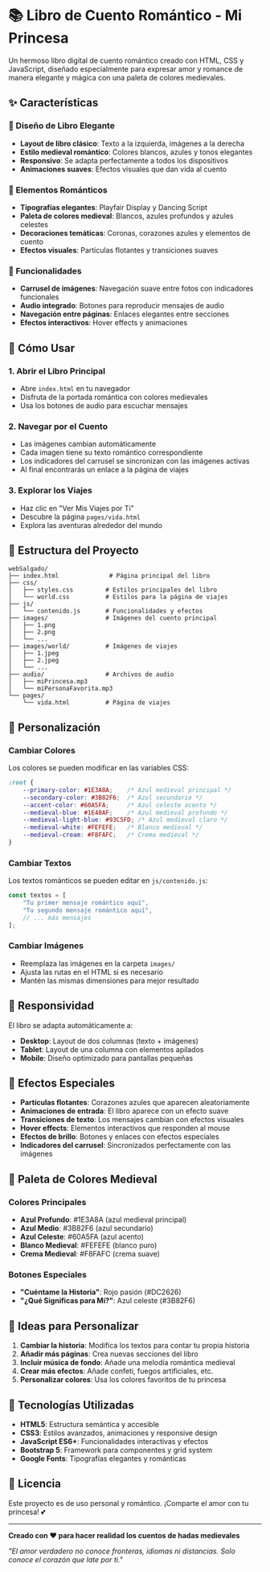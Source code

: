 # 📚 Libro de Cuento Romántico - Mi Princesa

Un hermoso libro digital de cuento romántico creado con HTML, CSS y JavaScript, diseñado especialmente para expresar amor y romance de manera elegante y mágica con una paleta de colores medievales.

## ✨ Características

### 🎨 Diseño de Libro Elegante
- **Layout de libro clásico**: Texto a la izquierda, imágenes a la derecha
- **Estilo medieval romántico**: Colores blancos, azules y tonos elegantes
- **Responsivo**: Se adapta perfectamente a todos los dispositivos
- **Animaciones suaves**: Efectos visuales que dan vida al cuento

### 🌹 Elementos Románticos
- **Tipografías elegantes**: Playfair Display y Dancing Script
- **Paleta de colores medieval**: Blancos, azules profundos y azules celestes
- **Decoraciones temáticas**: Coronas, corazones azules y elementos de cuento
- **Efectos visuales**: Partículas flotantes y transiciones suaves

### 📱 Funcionalidades
- **Carrusel de imágenes**: Navegación suave entre fotos con indicadores funcionales
- **Audio integrado**: Botones para reproducir mensajes de audio
- **Navegación entre páginas**: Enlaces elegantes entre secciones
- **Efectos interactivos**: Hover effects y animaciones

## 🚀 Cómo Usar

### 1. Abrir el Libro Principal
- Abre `index.html` en tu navegador
- Disfruta de la portada romántica con colores medievales
- Usa los botones de audio para escuchar mensajes

### 2. Navegar por el Cuento
- Las imágenes cambian automáticamente
- Cada imagen tiene su texto romántico correspondiente
- Los indicadores del carrusel se sincronizan con las imágenes activas
- Al final encontrarás un enlace a la página de viajes

### 3. Explorar los Viajes
- Haz clic en "Ver Mis Viajes por Ti"
- Descubre la página `pages/vida.html`
- Explora las aventuras alrededor del mundo

## 🎯 Estructura del Proyecto

```
webSalgado/
├── index.html              # Página principal del libro
├── css/
│   ├── styles.css         # Estilos principales del libro
│   └── world.css          # Estilos para la página de viajes
├── js/
│   └── contenido.js       # Funcionalidades y efectos
├── images/                # Imágenes del cuento principal
│   ├── 1.png
│   ├── 2.png
│   └── ...
├── images/world/          # Imágenes de viajes
│   ├── 1.jpeg
│   ├── 2.jpeg
│   └── ...
├── audio/                 # Archivos de audio
│   ├── miPrincesa.mp3
│   └── miPersonaFavorita.mp3
└── pages/
    └── vida.html          # Página de viajes
```

## 🎨 Personalización

### Cambiar Colores
Los colores se pueden modificar en las variables CSS:
```css
:root {
    --primary-color: #1E3A8A;    /* Azul medieval principal */
    --secondary-color: #3B82F6;  /* Azul secundario */
    --accent-color: #60A5FA;     /* Azul celeste acento */
    --medieval-blue: #1E40AF;    /* Azul medieval profundo */
    --medieval-light-blue: #93C5FD; /* Azul medieval claro */
    --medieval-white: #FEFEFE;   /* Blanco medieval */
    --medieval-cream: #F8FAFC;   /* Crema medieval */
}
```

### Cambiar Textos
Los textos románticos se pueden editar en `js/contenido.js`:
```javascript
const textos = [
    "Tu primer mensaje romántico aquí",
    "Tu segundo mensaje romántico aquí",
    // ... más mensajes
];
```

### Cambiar Imágenes
- Reemplaza las imágenes en la carpeta `images/`
- Ajusta las rutas en el HTML si es necesario
- Mantén las mismas dimensiones para mejor resultado

## 📱 Responsividad

El libro se adapta automáticamente a:
- **Desktop**: Layout de dos columnas (texto + imágenes)
- **Tablet**: Layout de una columna con elementos apilados
- **Mobile**: Diseño optimizado para pantallas pequeñas

## 🌟 Efectos Especiales

- **Partículas flotantes**: Corazones azules que aparecen aleatoriamente
- **Animaciones de entrada**: El libro aparece con un efecto suave
- **Transiciones de texto**: Los mensajes cambian con efectos visuales
- **Hover effects**: Elementos interactivos que responden al mouse
- **Efectos de brillo**: Botones y enlaces con efectos especiales
- **Indicadores del carrusel**: Sincronizados perfectamente con las imágenes

## 🎨 Paleta de Colores Medieval

### Colores Principales
- **Azul Profundo**: #1E3A8A (azul medieval principal)
- **Azul Medio**: #3B82F6 (azul secundario)
- **Azul Celeste**: #60A5FA (azul acento)
- **Blanco Medieval**: #FEFEFE (blanco puro)
- **Crema Medieval**: #F8FAFC (crema suave)

### Botones Especiales
- **"Cuéntame la Historia"**: Rojo pasión (#DC2626)
- **"¿Qué Significas para Mí?"**: Azul celeste (#3B82F6)

## 💝 Ideas para Personalizar

1. **Cambiar la historia**: Modifica los textos para contar tu propia historia
2. **Añadir más páginas**: Crea nuevas secciones del libro
3. **Incluir música de fondo**: Añade una melodía romántica medieval
4. **Crear más efectos**: Añade confeti, fuegos artificiales, etc.
5. **Personalizar colores**: Usa los colores favoritos de tu princesa

## 🔧 Tecnologías Utilizadas

- **HTML5**: Estructura semántica y accesible
- **CSS3**: Estilos avanzados, animaciones y responsive design
- **JavaScript ES6+**: Funcionalidades interactivas y efectos
- **Bootstrap 5**: Framework para componentes y grid system
- **Google Fonts**: Tipografías elegantes y románticas

## 📄 Licencia

Este proyecto es de uso personal y romántico. ¡Comparte el amor con tu princesa! 💕

---

**Creado con ❤️ para hacer realidad los cuentos de hadas medievales**

*"El amor verdadero no conoce fronteras, idiomas ni distancias. Solo conoce el corazón que late por ti."*
